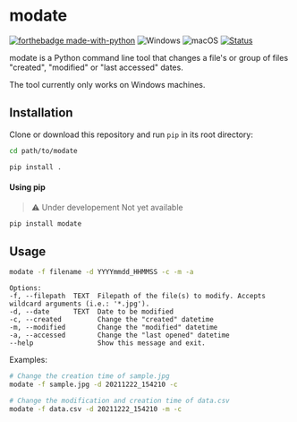 # modate
[![forthebadge made-with-python](http://ForTheBadge.com/images/badges/made-with-python.svg)](https://www.python.org/)
![Windows](https://svgshare.com/i/ZhY.svg) ![macOS](https://svgshare.com/i/ZjP.svg)
[![Status](https://img.shields.io/pypi/status/modate)]()


modate is a Python command line tool that changes a file's or group of files "created", "modified" or "last accessed" dates.

The tool currently only works on Windows machines.

## Installation

Clone or download this repository and run ```pip``` in its root directory:
```bash
cd path/to/modate
```
```bash
pip install .
```

#### Using pip
> :warning: Under developement
> Not yet available
```bash
pip install modate
```

## Usage
```bash
modate -f filename -d YYYYmmdd_HHMMSS -c -m -a
```
```
Options:
-f, --filepath  TEXT  Filepath of the file(s) to modify. Accepts wildcard arguments (i.e.: '*.jpg').
-d, --date      TEXT  Date to be modified
-c, --created         Change the "created" datetime
-m, --modified        Change the "modified" datetime
-a, --accessed        Change the "last opened" datetime
--help                Show this message and exit.
```

Examples:
```bash
# Change the creation time of sample.jpg
modate -f sample.jpg -d 20211222_154210 -c
```

```bash
# Change the modification and creation time of data.csv
modate -f data.csv -d 20211222_154210 -m -c
```
